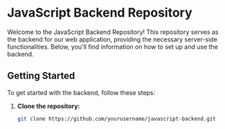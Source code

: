# JavaScript Backend Repository

Welcome to the JavaScript Backend Repository! This repository serves as the backend for our web application, providing the necessary server-side functionalities. Below, you'll find information on how to set up and use the backend.

## Getting Started

To get started with the backend, follow these steps:

1. **Clone the repository:** 
   ```bash
   git clone https://github.com/yourusername/javascript-backend.git

